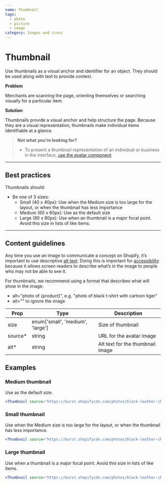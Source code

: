```yaml
---
name: Thumbnail
tags:
  - photo
  - picture
  - image
category: Images and icons
---
```


# Thumbnail

Use thumbnails as a visual anchor and identifier for an object. They should be used along with text to provide context.

**Problem**

Merchants are scanning the page, orienting themselves or searching visually for a particular item.

**Solution**

Thumbnails provide a visual anchor and help structure the page. Because they are a visual representation, thumbnails make individual items identifiable at a glance.

> **Not what you’re looking for?**
> * To present a thumbnail representation of an individual or business in the interface, [use the avatar component](/components/images-and-icons/avatar).

---

## Best practices

Thumbnails should:

* Be one of 3 sizes:
  * Small (40 x 40px): Use when the Medium size is too large for the layout, or when the thumbnail has less importance
  * Medium (60 x 60px): Use as the default size
  * Large (80 x 80px): Use when an thumbnail is a major focal point. Avoid this size in lists of like items.

---

## Content guidelines

Any time you use an image to communicate a concept on Shopify, it’s important to use descriptive [alt text](/content/alternative-text). Doing this is important for [accessibility](/principles/accessibility) because it allows screen readers to describe what’s in the image to people who may not be able to see it.

For thumbnails, we recommend using a format that describes what will show in the image:

* alt="photo of {product}", e.g. "photo of black t-shirt with cartoon tiger"
* alt="" to ignore the image


| Prop | Type | Description |
| ---- | ---- | ----------- |
| size | enum['small', 'medium', 'large'] | Size of thumbnail |
| source* | string | URL for the avatar image |
| alt* | string | Alt text for the thumbnail image |


## Examples

### Medium thumbnail

Use as the default size.

```jsx
<Thumbnail source="https://burst.shopifycdn.com/photos/black-leather-choker-necklace_373x@2x.jpg" alt="Black choker necklace" />
```

### Small thumbnail

Use when the Medium size is too large for the layout, or when the thumbnail has less importance.

```jsx
<Thumbnail source="https://burst.shopifycdn.com/photos/black-leather-choker-necklace_373x@2x.jpg" size="small" alt="Black choker necklace" />
```

### Large thumbnail

Use when a thumbnail is a major focal point. Avoid this size in lists of like items.

```jsx
<Thumbnail source="https://burst.shopifycdn.com/photos/black-leather-choker-necklace_373x@2x.jpg" size="large" alt="Black choker necklace" />
```
